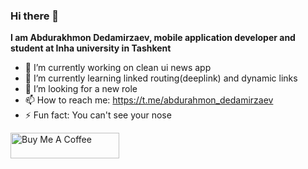 ### Hi there 👋


**I am Abdurakhmon Dedamirzaev, mobile application developer and student at Inha university in Tashkent**

- 🔭 I’m currently working on clean ui news app
- 🌱 I’m currently learning linked routing(deeplink) and dynamic links
- 🤔 I’m looking for a new role
- 📫 How to reach me: https://t.me/abdurahmon_dedamirzaev
- ⚡ Fun fact: You can't see your nose

<a href="https://payme.uz/6384af5565f23ea1d3f41292" target="_blank"><img src="https://cdn.buymeacoffee.com/buttons/default-orange.png" alt="Buy Me A Coffee" height="41" width="174"></a>

